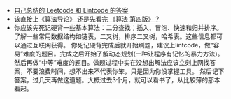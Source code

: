 - [自己总结的 Leetcode 和 Lintcode 的答案](https://www.v2ex.com/t/203443)
-  [该直接上《算法导论》 还是先看完 《算法 第四版》？](https://www.zhihu.com/question/29316754/answer/224736435?utm_source=qq&utm_medium=social)
- 你应该先死记硬背一些基本算法：二分查找；插入、冒泡、快速和归并排序。了解一些常用数据结构如链表，二叉树，排序二叉树，哈希表。这些信息都可以通过互联网获得。
  你死记硬背完成后就开始刷题，建议上lintcode，做“容易”难度的题目。完成之后开始了解动态规划(一种让程序有记忆的暴力方法)。
  然后再做“中等”难度的题目。做题过程中实在没想出解法应该立刻上网找答案，不要浪费时间，想不出来不代表你笨，只是因为你没掌握工具。
  然后记下答案，过几天再做这道题。大概过去3个月，就可以看书了，从比较薄的那本看起。
